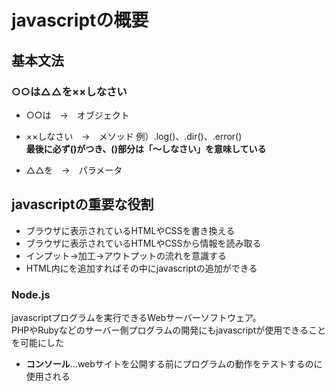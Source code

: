# javascriptの概要

## 基本文法
### ○○は△△を××しなさい
- ○○は　→　オブジェクト
- ××しなさい　→　メソッド
  例）.log()、.dir()、.error()  
  **最後に必ず()がつき、()部分は「～しなさい」を意味している**  
  
- △△を　→　パラメータ

## javascriptの重要な役割
- ブラウザに表示されているHTMLやCSSを書き換える
- ブラウザに表示されているHTMLやCSSから情報を読み取る
- インプット→加工→アウトプットの流れを意識する
- HTML内に<script>～</script>を追加すればその中にjavascriptの追加ができる

### Node.js  
javascriptプログラムを実行できるWebサーバーソフトウェア。  
PHPやRubyなどのサーバー側プログラムの開発にもjavascriptが使用できることを可能にした

- **コンソール**…webサイトを公開する前にプログラムの動作をテストするのに使用される
